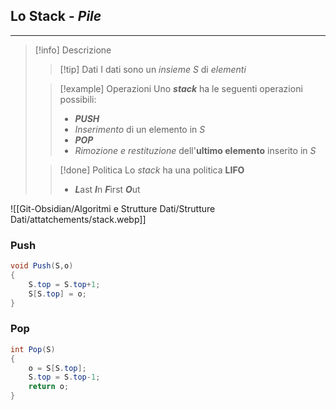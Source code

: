 ## Lo Stack - *Pile*
---
>[!info] Descrizione
>>[!tip] Dati
>>I dati sono un *insieme* $S$ di *elementi*
>
>>[!example] Operazioni
>>Uno ***stack*** ha le seguenti operazioni possibili:
>>- ***PUSH***
>>	- *Inserimento* di un elemento in $S$
>>- ***POP***
>>	- *Rimozione e restituzione* dell'**ultimo elemento** inserito in $S$
>
>>[!done] Politica
>>Lo *stack* ha una politica **LIFO**
>>- ***L***ast ***I***n ***F***irst ***O***ut

![[Git-Obsidian/Algoritmi e Strutture Dati/Strutture Dati/attatchements/stack.webp]]
### Push
```java
void Push(S,o)
{
	S.top = S.top+1;
	S[S.top] = o;
}
```

### Pop
```Java
int Pop(S)
{
	o = S[S.top];
	S.top = S.top-1;
	return o;
}
```